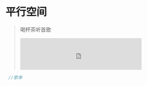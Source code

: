 
# 平行空间
> 喝杯茶听首歌 
>  <iframe frameborder="no" border="0" marginwidth="0" marginheight="0" width="330" height="86" src="http://www.170mv.com/kw/antiserver.kuwo.cn/anti.s?rid=MUSIC_80488731&response=res&format=mp3|aac&type=convert_url&br=128kmp3&agent=iPhone&callback=getlink&jpcallback=getlink.mp3"></iframe>
 
``` javascript
 //歌单
```



